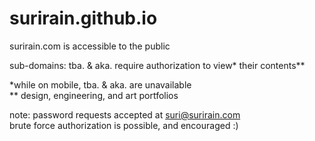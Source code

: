 # surirain.github.io

surirain.com is accessible to the public

sub-domains: tba. & aka. require authorization to view* their contents**

*while on mobile, tba. & aka. are unavailable <br>
** design, engineering, and art portfolios 

note: password requests accepted at suri@surirain.com <br>
      brute force authorization is possible, and encouraged :) 
